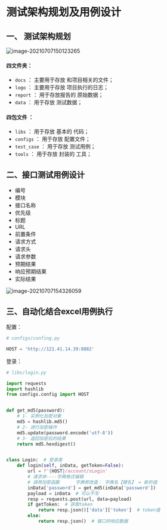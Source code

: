 #  测试架构规划及用例设计

## 一、 测试架构规划

![image-20210707150123265](https://pupperc.com/img/20210707150123.png)

#### 四文件夹：

-   `docs` ： 主要用于存放 和项目相关的文件；
-   `logo` ： 主要用于存放 项目执行的日志；
-   `report` ： 用于存放报告的 原始数据；
-   `data` ： 用于存放 测试数据；

#### 四包文件 ：

-   `libs` ： 用于存放 基本的 代码；
-   `configs` ： 用于存放 配置文件；
-   `test_case` ： 用于存放 测试用例；
-   `tools` ： 用于存放 封装的 工具；

## 二、接口测试用例设计

-   编号
-   模块
-   接口名称
-   优先级
-   标题
-   URL
-   前置条件
-   请求方式
-   请求头
-   请求参数
-   预期结果
-   响应预期结果
-   实际结果

![image-20210707154326059](https://pupperc.com/img/20210707154326.png)

## 三、自动化结合excel用例执行

配置：

```python
# configs/confing.py

HOST = 'http://121.41.14.39:8082'
```

登录：

```python
# libs/login.py

import requests
import hashlib
from configs.config import HOST


def get_md5(password):
    # 1- 实例化加密对象
    md5 = hashlib.md5()
    # 2- 进行加密操作
    md5.update(password.encode('utf-8'))
    # 3- 返回加密后的结果
    return md5.hexdigest()


class Login:  # 登录类
    def login(self, inData, getToken=False):  
        url = f'{HOST}/account/sLogin'
        # 请求体----字典格式编辑
        # 调用加密函数      字典修改值： 字典名【键名】 = 新的值
        inData['password'] = get_md5(inData['password'])
        payload = inData  # 可以不写
        resp = requests.post(url, data=payload)
        if getToken:  # 获取token
            return resp.json()['data']['token']  # token值
        else:
            return resp.json()  # 接口的响应数据
```

